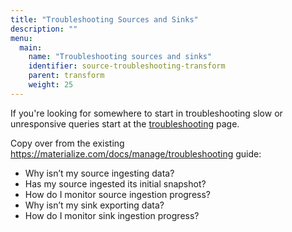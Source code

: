 ```yaml
---
title: "Troubleshooting Sources and Sinks"
description: ""
menu:
  main:
    name: "Troubleshooting sources and sinks"
    identifier: source-troubleshooting-transform
    parent: transform
    weight: 25
---
```


If you're looking for somewhere to start in troubleshooting slow or unresponsive queries start at the [troubleshooting](troubleshooting) page.

Copy over from the existing https://materialize.com/docs/manage/troubleshooting guide:
* Why isn’t my source ingesting data?
* Has my source ingested its initial snapshot?
* How do I monitor source ingestion progress?
* Why isn’t my sink exporting data?
* How do I monitor sink ingestion progress?